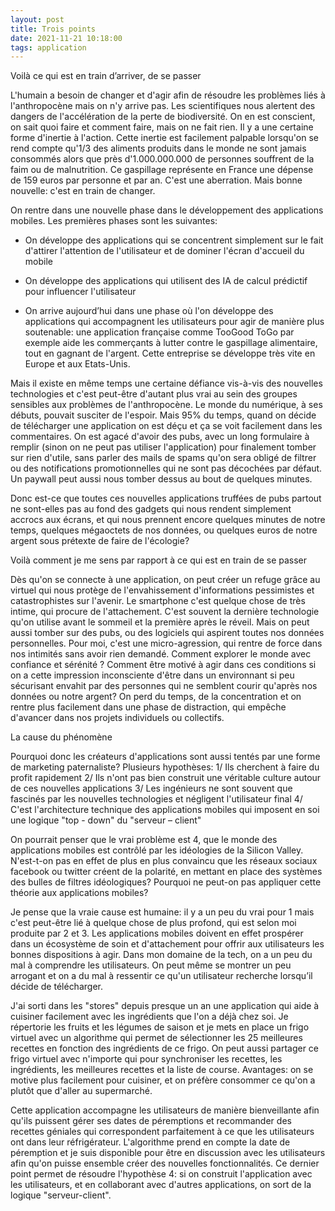 ```yaml
---
layout: post
title: Trois points
date: 2021-11-21 10:18:00
tags: application
---
```


Voilà ce qui est en train d’arriver, de se passer

L'humain a besoin de changer et d'agir afin de résoudre les problèmes liés à l'anthropocène mais on n'y arrive pas. Les scientifiques nous alertent des dangers de l'accélération de la perte de biodiversité. On en est conscient, on sait quoi faire et comment faire, mais on ne fait rien. Il y a une certaine forme d'inertie à l'action. 
Cette inertie est facilement palpable lorsqu'on se rend compte qu'1/3 des aliments produits dans le monde ne sont jamais consommés alors que près d'1.000.000.000 de personnes souffrent de la faim ou de malnutrition. Ce gaspillage représente en France une dépense de 159 euros par personne et par an. C'est une aberration.
Mais bonne nouvelle: c'est en train de changer. 

On rentre dans une nouvelle phase dans le développement des applications mobiles. Les premières phases sont les suivantes:

- On développe des applications qui se concentrent simplement sur le fait d'attirer l'attention de l'utilisateur et de dominer l'écran d'accueil du mobile

- On développe des applications qui utilisent des IA de calcul prédictif pour influencer l'utilisateur

- On arrive aujourd’hui dans une phase où l'on développe des applications qui accompagnent les utilisateurs pour agir de manière plus soutenable: une application française comme TooGood ToGo par exemple aide les commerçants à lutter contre le gaspillage alimentaire, tout en gagnant de l'argent. Cette entreprise se développe très vite en Europe et aux Etats-Unis.

Mais il existe en même temps une certaine défiance vis-à-vis des nouvelles technologies et c'est peut-être d'autant plus vrai au sein des groupes sensibles aux problèmes de l'anthropocène. Le monde du numérique, à ses débuts, pouvait susciter de l'espoir. Mais 95% du temps, quand on décide de télécharger une application on est déçu et ça se voit facilement dans les commentaires. On est agacé d'avoir des pubs, avec un long formulaire à remplir (sinon on ne peut pas utiliser l'application) pour finalement tomber sur rien d'utile, sans parler des mails de spams qu'on sera obligé de filtrer ou des notifications promotionnelles qui ne sont pas décochées par défaut. Un paywall peut aussi nous tomber dessus au bout de quelques minutes. 

Donc est-ce que toutes ces nouvelles applications truffées de pubs partout ne sont-elles pas au fond des gadgets qui nous rendent simplement accrocs aux écrans, et qui nous prennent encore quelques minutes de notre temps, quelques mégaoctets de nos données, ou quelques euros de notre argent sous prétexte de faire de l'écologie?

Voilà comment je me sens par rapport à ce qui est en train de se passer

Dès qu'on se connecte à une application, on peut créer un refuge grâce au virtuel qui nous protège de l'envahissement d'informations pessimistes et catastrophistes sur l'avenir. Le smartphone c'est quelque chose de très intime, qui procure de l'attachement. C'est souvent la dernière technologie qu'on utilise avant le sommeil et la première après le réveil. Mais on peut aussi tomber sur des pubs, ou des logiciels qui aspirent toutes nos données personnelles. Pour moi, c'est une micro-agression, qui rentre de force dans nos intimités sans avoir rien demandé. Comment explorer le monde avec confiance et sérénité ? Comment être motivé à agir dans ces conditions si on a cette impression inconsciente d'être dans un environnant si peu sécurisant envahit par des personnes qui ne semblent courir qu'après nos données ou notre argent? On perd du temps, de la concentration et on rentre plus facilement dans une phase de distraction, qui empêche d'avancer dans nos projets individuels ou collectifs. 

La cause du phénomène 

Pourquoi donc les créateurs d'applications sont aussi tentés par une forme de marketing paternaliste? Plusieurs hypothèses:
1/ Ils cherchent à faire du profit rapidement
2/ Ils n'ont pas bien construit une véritable culture autour de ces nouvelles applications 
3/ Les ingénieurs ne sont souvent que fascinés par les nouvelles technologies et négligent l'utilisateur final
4/ C'est l'architecture technique des applications mobiles qui imposent en soi une logique "top - down" du "serveur – client"

On pourrait penser que le vrai problème est 4, que le monde des applications mobiles est contrôlé par les idéologies de la Silicon Valley. N'est-t-on pas en effet de plus en plus convaincu que les réseaux sociaux facebook ou twitter créent de la polarité, en mettant en place des systèmes des bulles de filtres idéologiques? Pourquoi ne peut-on pas appliquer cette théorie aux applications mobiles?

Je pense que la vraie cause est humaine: il y a un peu du vrai pour 1 mais c'est peut-être lié à quelque chose de plus profond, qui est selon moi produite par 2 et 3. Les applications mobiles doivent en effet prospérer dans un écosystème de soin et d'attachement pour offrir aux utilisateurs les bonnes dispositions à agir. Dans mon domaine de la tech, on a un peu du mal à comprendre les utilisateurs. On peut même se montrer un peu arrogant et on a du mal à ressentir ce qu'un utilisateur recherche lorsqu’il décide de télécharger. 

J'ai sorti dans les "stores" depuis presque un an une application qui aide à cuisiner facilement avec les ingrédients que l'on a déjà chez soi. Je répertorie les fruits et les légumes de saison et je mets en place un frigo virtuel avec un algorithme qui permet de sélectionner les 25 meilleures recettes en fonction des ingrédients de ce frigo. On peut aussi partager ce frigo virtuel avec n'importe qui pour synchroniser les recettes, les ingrédients, les meilleures recettes et la liste de course. Avantages: on se motive plus facilement pour cuisiner, et on préfère consommer ce qu'on a plutôt que d'aller au supermarché.

Cette application accompagne les utilisateurs de manière bienveillante afin qu'ils puissent gérer ses dates de péremptions et recommander des recettes géniales qui correspondent parfaitement à ce que les utilisateurs ont dans leur réfrigérateur. L'algorithme prend en compte la date de péremption et je suis disponible pour être en discussion avec les utilisateurs afin qu'on puisse ensemble créer des nouvelles fonctionnalités. Ce dernier point permet de résoudre l'hypothèse 4: si on construit l'application avec les utilisateurs, et en collaborant avec d'autres applications, on sort de la logique "serveur-client".
